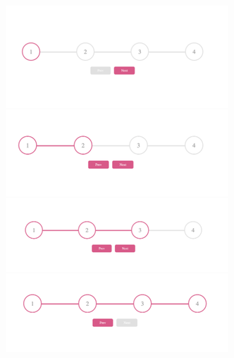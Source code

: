 ![Progress Step 1](img1.png "Step1")
![Progress Step 2](img2.png)
![Progress Step 3](img3.png)
![Progress Step 4](img4.png)
